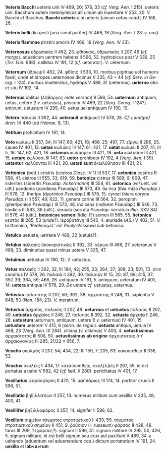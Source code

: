 **Veteris Bacchi** ueteris uini IV 469, 20; 578, 33 (*cf. Verg. Aen.* I
215). ueteris uini. Bacchum autem metonymicos ait uinum ab inuentore V
253, 20. *V.* Bacchi *et* Bacchus. **Bacchi ueteris** uini ueteris
(uinum uetus *codd.*) IV 188, 26.

**Veteris belli** diu gesti [una simul pariter] IV 469, 18 (*Verg.*
*Aen.* I 23. *v.* una).

**Veteris flammae** pristini amoris IV 469, 19 (*Verg. Aen.* IV 23).

**Veternosus** ὑδρωπικός II 462, 23. φθισικός, ὑδρωπικός II 207, 46
(*cf. margo*). aquaticum uentrem habens II 596, 52. hydropicus *post* V
539, 25 (*Ter. Eun.* 688). callidus IV 191, 12 (*cf.* ueterator). *V.*
ueternum.

**Veternum** ὕδρωψ II 462, 24. φθίσις II 533, 10. morbus pigritiae uel
humoris foedi, unde et idropes ueternosos dicimus V 335, 43 + 44 (*cf.
Serv. in Ge­org.* I 124). morbus inueteratus, hydrops V 489, 31
(ueternus). **ueterno** otio et situ IV 192, 14.

**Veternus** oblitus (λήθαργος *male ver­sum*) II 596, 54. **ueternum**
antiquum, uetus, uetere (! *v.* uetustus), priscum IV 469, 22 (*Verg.*
*Georg.* I 124?). anticum, uetustum IV 295, 40. uetus uel antiquum IV
190, 10.

**Vetero** παλαιῶ II 392, 44. **ueterauit** antiquauit IV 578, 28. *Cf.
Landgraf Arch.* IX 440 (*ad Hebrae.* 8, 13).

**Vetitum** prohibitum IV 191, 14.

**Veto** κωλύω II 357, 34; III 147, 60; 421, 16; 466, 25; 497, 77. εἴργω
II 286, 25. caueo IV 401, 13. **uetas** κωλύεις III 147, 61; 421, 17.
**uetat** κωλύει II 207, 41; III 5, 16: 147, 62; 421, 18. **uetamus**
κωλύομεν III 421, 19. **ueta** κώλυσον III 421, 15. **uetare** κωλῦσαι
III 147, 63. **uetor** prohibeor IV 192, 4 (*Verg. Aen.* I 39).
**uetantur** κωλύονται III 421, 20. **uetati sunt** ἐκωλὐθησαν III 421,
21.

**Vettonica** (bett.) cristris (cestros *Diosc.* IV 1) III 537, 17.
**uetonica** cestros III 558, 41. cistros III 555, 33; 619, 59.
**betonica** cistrus III 589, 6; 609, 47. siderites (sideritis *Pseudap.
Ackermanni*) III 554, 61. **uetonica** (*vel* uett. *vel* uitt.)
pandonia (pandiona *Pseudap.*) III 573, 49. tia rica (thia rhiza
*Pseudap.*) III 578, 12. theripo (dyprinion *Pseudap.*) III 578, 15.
cyroei (hiera coryne *Pseudap.*) III 557, 49; 622, 11. genera carine III
564, 32. peropion (pheriponion *Pseudap.*) III 573, 48. indicena
(indicem *Pseudap.*) III 546, 73. hindicis III 583, 38 (uitt.). seraula
(serrata *Pseudap.* serratula *Plin.* XXV 84) III 576, 41 (uitt.).
**betonicae semen** ifidici (?) semen III 565, 55. **betonica** κεστός
III 265, 53 (*unde*?). ἱεροβοτάνη III 540, 4. aturlađe (*AS.*) V 402,
51. *V.* brittannica, *'Realencycl.' ed. Pauly-Wissowa sub* betonica.

**Vetulco** uetusta, uetrana V 489, 32 (uetula?).

**Vetulus** παλαιὸς ὑποκοριστικῶς II 392, 33. γέρων III 466, 27.
ueteranus V 489, 33. diminutiue quasi minus uetere V 335, 47.

**Vetuimus** uetustus IV 190, 12. *V.* uetustus.

**Vetus** παλαιός II 392, 32; III 184, 42; 255, 33; 364, 37; 398, 23;
501, 73. olim conditus IV 578, 26. παλαιά II 392, 30. παλαιόν III 15,
20; 87, 68; 315, 37; 357, 39; 364, 59; 466, 26. antiquum IV 191, 5.
antiquum, ueteratum IV 401, 14. **uetera** antiqua IV 578, 29. *De*
uetere *cf.* uetustus, ueternus.

**Vetustas** παλαιότης II 207, 50; 392, 38. ἀρχαιότης II 246, 31.
sapientia V 648, 53 (*Non.* 184, 23). *V.* meratrum.

**Vetustus** ἀρχαῖος, παλαιός II 207, 48. **ueturnus** et **uetustus**
παλαιός II 207, 49. **uetustus** ἀρχαῖος II 246, 27. παλαιός II 392, 32.
**uetusta** ἀρχαία II 246, 28. **uetustum** ueturnum, antiquum, uetere
(! *v.* ueternus) IV 401, 15. **uetustam** ueterem V 415, 8 (*serm. de
regul.*). **uetusta** antiqua, uetula IV 469, 23 (*Verg. Aen.* IX
284). olitana (*v.* olitanus) V 400, 4. **uetustissimus** ἀρχαιότατος
III 508, 50. **uetustissimus ab origine** ἀρχαιότατος ἀπ' ἀρχαιογονίας
III 285, 21/22 = 656, 7.

**Vexatio** σκυλμός II 207, 54; 434, 22; III 159, 7; 205, 63. κακοπάθεια
II 336, 53.

**Vexatus** σκυλείς II 434, 17. καταπονηθείς, σκυλ[λ]είς II 207, 55.
id est portatus a ueho V 582, 42 (*cf. Isid.* X 280). periclitatus IV
401, 17.

**Vexillarius** φαρσοφόρος II 470, 15. μαππάριος III 174, 14. portitor
crucis II 596, 51.

**Vexillatio** βηξιλλατίων II 257, 13. numerus militum cum uexillis V
335, 48; 400, 41.

**Vexillifer** βηξιλλοφόρος II 257, 14. signifer II 596, 62.

**Vexillum** σημεῖον τάγματος στρατιωτικοῦ II 430, 59. τάγματος
στρατιωτικοῦ σημεῖον II 451, 9. ῥούσιον (= russeum) φάρσος II 428, 48.
faros III 209, 1 (φάρσος?). signum II 596, 41. signum militare IV 295,
50; 426, 5. signum militare, id est belli signum seu crux aut paxillum V
489, 34. a uehendo (aduentum *vel* aduertendum *cod.*) dictum
portatorium IV 191, 24. **uexilla** et **lab\<a\>rum**
